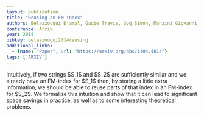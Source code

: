 ```yaml
---
layout: publication
title: "Reusing an FM-index"
authors: Belazzougui Djamal, Gagie Travis, Gog Simon, Manzini Giovanni, Sirén Jouni
conference: Arxiv
year: 2014
bibkey: belazzougui2014reusing
additional_links:
  - {name: "Paper", url: "https://arxiv.org/abs/1404.4814"}
tags: ['ARXIV']
---
```

Intuitively, if two strings \$S_1\$ and \$S_2\$ are sufficiently similar and we
already have an FM-index for \$S_1\$ then, by storing a little extra
information, we should be able to reuse parts of that index in an FM-index for
\$S_2\$. We formalize this intuition and show that it can lead to significant
space savings in practice, as well as to some interesting theoretical problems.

